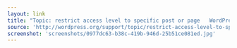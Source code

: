 ```yaml
---
layout: link
title: "Topic: restrict access level to specific post or page   WordPress.org Forums"
source: 'http://wordpress.org/support/topic/restrict-access-level-to-specific-post-or-page'
screenshot: 'screenshots/0977dc63-b38c-419b-946d-25b51ce081ed.jpg'
---
```


